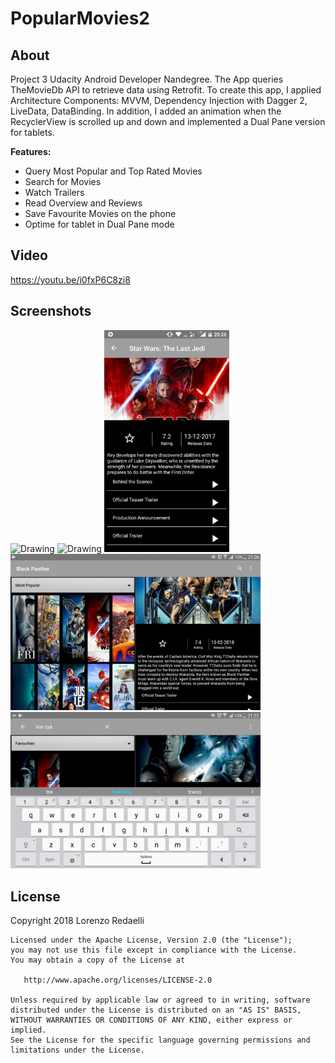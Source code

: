 # PopularMovies2

## About 
Project 3 Udacity Android Developer Nandegree. The App queries TheMovieDb API to retrieve data using Retrofit.
To create this app, I applied Architecture Components: MVVM, Dependency Injection with Dagger 2, LiveData, DataBinding.
In addition, I added an animation when the RecyclerView is scrolled up and down and implemented a Dual Pane version for tablets.

**Features:**

- Query Most Popular and Top Rated Movies
- Search for Movies
- Watch Trailers
- Read Overview and Reviews
- Save Favourite Movies on the phone
- Optime for tablet in Dual Pane mode

## Video
https://youtu.be/i0fxP6C8zi8

## Screenshots
<img src="./Screenshots/movies1popularport.png" alt="Drawing" width="200px"/> <img src="./Screenshots/movies1topratedport.png" alt="Drawing" width="200px"/>  <img src="./Screenshots/detailsport.png" alt="Drawing" width="200px"/> <img src="./Screenshots/movies2tablet.png" alt="Drawing" width="400px"/><img src="./Screenshots/movies2tablet2.png" alt="Drawing" width="400px"/>

License
-------
  Copyright 2018 Lorenzo Redaelli

    Licensed under the Apache License, Version 2.0 (the "License");
    you may not use this file except in compliance with the License.
    You may obtain a copy of the License at

       http://www.apache.org/licenses/LICENSE-2.0

    Unless required by applicable law or agreed to in writing, software
    distributed under the License is distributed on an "AS IS" BASIS,
    WITHOUT WARRANTIES OR CONDITIONS OF ANY KIND, either express or implied.
    See the License for the specific language governing permissions and
    limitations under the License.

